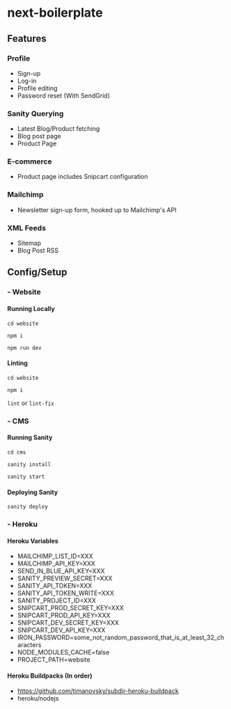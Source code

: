 # next-boilerplate

## Features

### Profile

- Sign-up
- Log-in
- Profile editing
- Password reset (With SendGrid)

### Sanity Querying

- Latest Blog/Product fetching
- Blog post page
- Product Page

### E-commerce

- Product page includes Snipcart configuration

### Mailchimp

- Newsletter sign-up form, hooked up to Mailchimp's API

### XML Feeds

- Sitemap
- Blog Post RSS

## Config/Setup

### - Website

#### Running Locally

`cd website`

`npm i`

`npm run dev`

#### Linting

`cd website`

`npm i`

`lint` or `lint-fix`

### - CMS

#### Running Sanity

`cd cms`

`sanity install`

`sanity start`

#### Deploying Sanity

`sanity deploy`

### - Heroku

#### Heroku Variables

- MAILCHIMP_LIST_ID=XXX
- MAILCHIMP_API_KEY=XXX
- SEND_IN_BLUE_API_KEY=XXX
- SANITY_PREVIEW_SECRET=XXX
- SANITY_API_TOKEN=XXX
- SANITY_API_TOKEN_WRITE=XXX
- SANITY_PROJECT_ID=XXX
- SNIPCART_PROD_SECRET_KEY=XXX
- SNIPCART_PROD_API_KEY=XXX
- SNIPCART_DEV_SECRET_KEY=XXX
- SNIPCART_DEV_API_KEY=XXX
- IRON_PASSWORD=some_not_random_password_that_is_at_least_32_characters
- NODE_MODULES_CACHE=false
- PROJECT_PATH=website

#### Heroku Buildpacks (In order)

- https://github.com/timanovsky/subdir-heroku-buildpack
- heroku/nodejs
